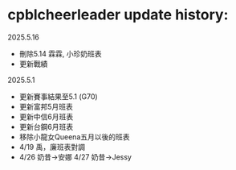 # cpblcheerleader update history:

2025.5.16
- 刪除5.14 霖霖, 小珍奶班表
- 更新戰績

2025.5.1
- 更新賽事結果至5.1 (G70)
- 更新富邦5月班表
- 更新中信6月班表
- 更新台鋼6月班表
- 移除小龍女Queena五月以後的班表
- 4/19 禹，廉班表對調
- 4/26 奶昔->安娜 4/27 奶昔->Jessy

